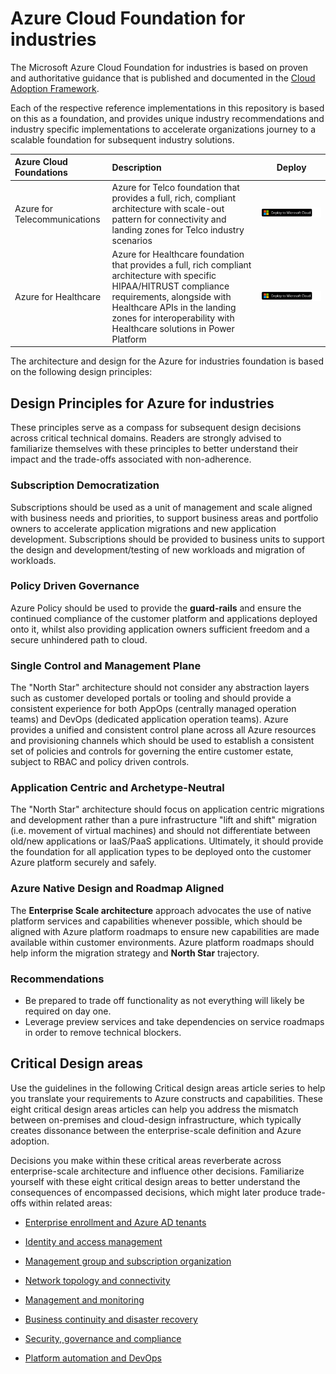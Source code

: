 # Azure Cloud Foundation for industries

The Microsoft Azure Cloud Foundation for industries is based on proven and authoritative guidance that is published and documented in the [Cloud Adoption Framework](https://docs.microsoft.com/azure/cloud-adoption-framework/ready/enterprise-scale/).

Each of the respective reference implementations in this repository is based on this as a foundation, and provides unique industry recommendations and industry specific implementations to accelerate organizations journey to a scalable foundation for subsequent industry solutions.

| Azure Cloud Foundations | Description | Deploy |
|:----------------------|:------------|--------|
| Azure for Telecommunications | Azure for Telco foundation that provides a full, rich, compliant architecture with scale-out pattern for connectivity and landing zones for Telco industry scenarios |[![Deploy To Microsoft Cloud](../../docs/deploytomicrosoftcloud.svg)](https://portal.azure.com/#blade/Microsoft_Azure_CreateUIDef/CustomDeploymentBlade/uri/https%3A%2F%2Fraw.githubusercontent.com%2FMicrosoft%2Findustry%2Fmain%2Ftelco%2FreferenceImplementation%2FtelcoArm.json/uiFormDefinitionUri/https%3A%2F%2Fraw.githubusercontent.com%2FMicrosoft%2Findustry%2Fmain%2Ftelco%2FreferenceImplementation%2Ftelco-portal.json)
| Azure for Healthcare | Azure for Healthcare foundation that provides a full, rich compliant architecture with specific HIPAA/HITRUST compliance requirements, alongside with Healthcare APIs in the landing zones for interoperability with Healthcare solutions in Power Platform | [![Deploy To Microsoft Cloud](../../docs/deploytomicrosoftcloud.svg)](https://portal.azure.com/#blade/Microsoft_Azure_CreateUIDef/CustomDeploymentBlade/uri/https%3A%2F%2Fraw.githubusercontent.com%2FMicrosoft%2Findustry%2Fmain%2Fhealthcare%2Fri%2FhealthArm.json/uiFormDefinitionUri/https%3A%2F%2Fraw.githubusercontent.com%2FMicrosoft%2Findustry%2Fmain%2Fhealthcare%2Fri%2Fhealth-portal.json)

The architecture and design for the Azure for industries foundation is based on the following design principles:

## Design Principles for Azure for industries

These principles serve as a compass for subsequent design decisions across critical technical domains. Readers are strongly advised to familiarize themselves with these principles to better understand their impact and the trade-offs associated with non-adherence.

### Subscription Democratization

Subscriptions should be used as a unit of management and scale aligned with business needs and priorities, to support business areas and portfolio owners to accelerate application migrations and new application development. Subscriptions should be provided to business units to support the design and development/testing of new workloads and migration of workloads.

### Policy Driven Governance

Azure Policy should be used to provide the **guard-rails** and ensure the continued compliance of the customer platform and applications deployed onto it, whilst also providing application owners sufficient freedom and a secure unhindered path to cloud.

### Single Control and Management Plane

The "North Star" architecture should not consider any abstraction layers such as customer developed portals or tooling and should provide a consistent experience for both AppOps (centrally managed operation teams) and DevOps (dedicated application operation teams). Azure provides a unified and consistent control plane across all Azure resources and provisioning channels which should be used to establish a consistent set of policies and controls for governing the entire customer estate, subject to RBAC and policy driven controls.

### Application Centric and Archetype-Neutral

The "North Star" architecture should focus on application centric migrations and development rather than a pure infrastructure "lift and shift" migration (i.e. movement of virtual machines) and should not differentiate between old/new applications or IaaS/PaaS applications. Ultimately, it should provide the foundation for all application types to be deployed onto the customer Azure platform securely and safely.

### Azure Native Design and Roadmap Aligned

The **Enterprise Scale architecture** approach advocates the use of native platform services and capabilities whenever possible, which should be aligned with Azure platform roadmaps to ensure new capabilities are made available within customer environments. Azure platform roadmaps should help inform the migration strategy and **North Star** trajectory.

### Recommendations

- Be prepared to trade off functionality as not everything will likely be required on day one.
- Leverage preview services and take dependencies on service roadmaps in order to remove technical blockers.

## Critical Design areas

Use the guidelines in the following Critical design areas article series to help you translate your requirements to Azure constructs and capabilities. These eight critical design areas articles can help you address the mismatch between on-premises and cloud-design infrastructure, which typically creates dissonance between the enterprise-scale definition and Azure adoption.

Decisions you make within these critical areas reverberate across enterprise-scale architecture and influence other decisions. Familiarize yourself with these eight critical design areas to better understand the consequences of encompassed decisions, which might later produce trade-offs within related areas:

* [Enterprise enrollment and Azure AD tenants](https://docs.microsoft.com/azure/cloud-adoption-framework/ready/enterprise-scale/enterprise-enrollment-and-azure-ad-tenants)

* [Identity and access management](https://docs.microsoft.com/azure/cloud-adoption-framework/ready/enterprise-scale/identity-and-access-management)

* [Management group and subscription organization](https://docs.microsoft.com/azure/cloud-adoption-framework/ready/enterprise-scale/management-group-and-subscription-organization)

* [Network topology and connectivity](https://docs.microsoft.com/azure/cloud-adoption-framework/ready/enterprise-scale/network-topology-and-connectivity)

* [Management and monitoring](https://docs.microsoft.com/azure/cloud-adoption-framework/ready/enterprise-scale/management-and-monitoring)

* [Business continuity and disaster recovery](https://docs.microsoft.com/azure/cloud-adoption-framework/ready/enterprise-scale/business-continuity-and-disaster-recovery)

* [Security, governance and compliance](https://docs.microsoft.com/azure/cloud-adoption-framework/ready/enterprise-scale/security-governance-and-compliance)

* [Platform automation and DevOps](https://docs.microsoft.com/azure/cloud-adoption-framework/ready/enterprise-scale/platform-automation-and-devops)
